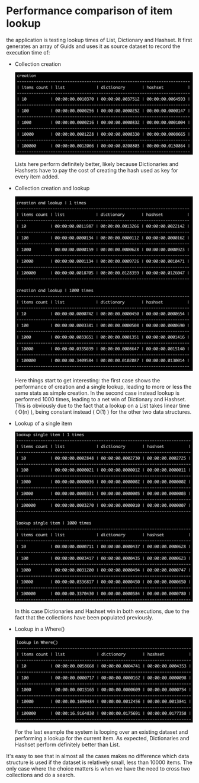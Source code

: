 # Performance comparison of item lookup

the application is testing lookup times of List, Dictionary and Hashset.
It first generates an array of Guids and uses it as source dataset to record the execution time of:

- Collection creation

  ![alt text](https://github.com/mizrael/collections-lookup/raw/master/creation.png "Collection creation")

  Lists here perform definitely better, likely because Dictionaries and Hashsets have to pay the cost of creating the hash used as key for every item added.

- Collection creation and lookup

  ![alt text](https://github.com/mizrael/collections-lookup/raw/master/creation_lookup.png "Collection creation and lookup")

  Here things start to get interesting: the first case shows the performance of creation and a single lookup, leading to more or less the same stats as simple creation. In the second case instead lookup is performed 1000 times, leading to a net win of Dictionary and Hashset. This is obviously due to the fact that a lookup on a List takes linear time ( O(n) ), being constant instead ( O(1) ) for the other two data structures.

- Lookup of a single item

  ![alt text](https://github.com/mizrael/collections-lookup/raw/master/lookup.png "Lookup of a single item")

  In this case Dictionaries and Hashset win in both executions, due to the fact that the collections have been populated previously.

- Lookup in a Where()

  ![alt text](https://github.com/mizrael/collections-lookup/raw/master/lookup_where.png "Lookup in a Where()")

  For the last example the system is looping over an existing dataset and performing a lookup for the current item. As expected, Dictionaries and Hashset perform definitely better than List.
  

It's easy to see that in almost all the cases makes no difference which data structure is used if the dataset is relatively small, less than 10000 items. The only case where the choice matters is when we have the need to cross two collections and do a search.
